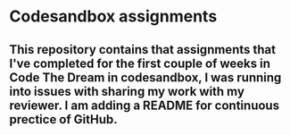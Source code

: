 # Codesandbox assignments
## This repository contains that assignments that I've completed for the first couple of weeks in Code The Dream in codesandbox, I was running into issues with sharing my work with my reviewer. I am adding a README for continuous prectice of GitHub. 
